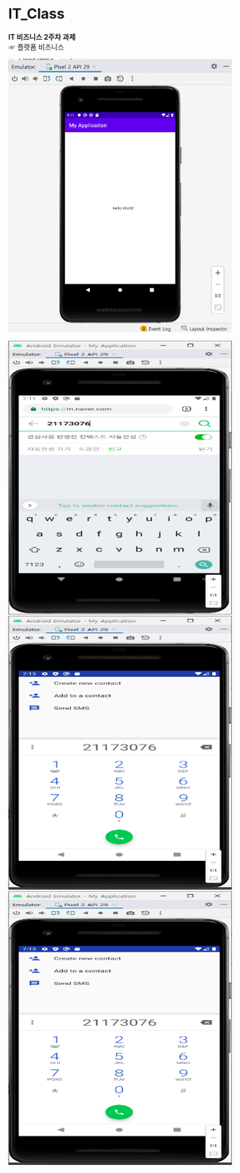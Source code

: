 # IT_Class
**IT 비즈니스 2주차 과제**\
☞ 플랫폼 비즈니스

<img height="550" width="450" src="./jpg/과제2.png"></img>

<img height="550" width="450" src="./jpg/네이버.png"></img>
<img height="550" width="450" src="./jpg/메인화면.png"></img>
<img height="550" width="450" src="./jpg/전화걸기.png"></img>

